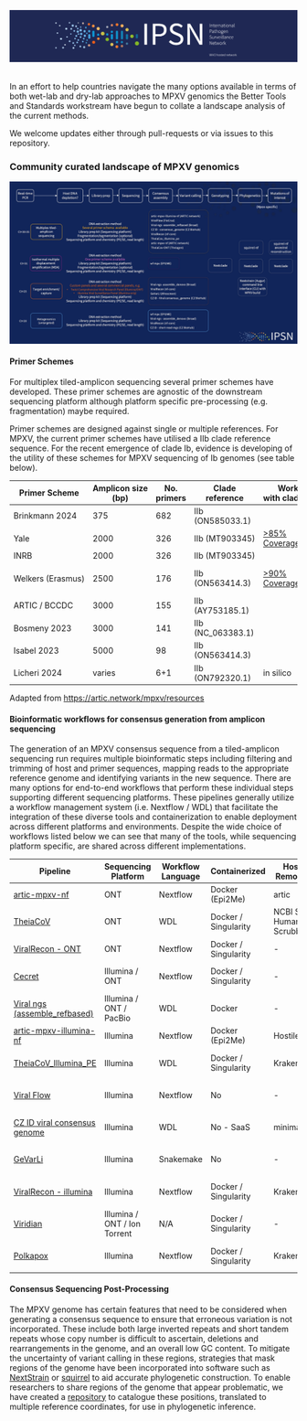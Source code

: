 ![image](img/ipsn.png) 

In an effort to help countries navigate the many options available in terms of both wet-lab and dry-lab approaches to MPXV genomics the Better Tools and Standards workstream have begun to collate a landscape analysis of the current methods.

We welcome updates either through pull-requests or via issues to this repository.
### Community curated landscape of MPXV genomics

![image](img/landscape.jpg)
#### Primer Schemes 

For multiplex tiled-amplicon sequencing several primer schemes have developed.  These primer schemes are agnostic of the downstream sequencing platform although platform specific pre-processing (e.g. fragmentation) maybe required.

Primer schemes are designed against single or multiple references.  For MPXV, the current primer schemes have utilised a IIb clade reference sequence.  For the recent emergence of clade Ib, evidence is developing of the utility of these schemes for MPXV sequencing of Ib genomes (see table below).

| Primer Scheme​     | Amplicon size (bp)​ | No. primers​ | Clade reference​   | Works with clade Ib?​                                                                             | Protocol or repo​                                                                                        | Citation​                                       |
| ------------------ | ------------------- | ------------ | ------------------ | ------------------------------------------------------------------------------------------------- | -------------------------------------------------------------------------------------------------------- | ----------------------------------------------- |
| Brinkmann 2024​    | 375​                | 682​         | IIb (ON585033.1)​  | ​                                                                                                 | ​                                                                                                        | https://doi.org/10.1016/j.jviromet.2024.114888​ |
| Yale​              | 2000​               | 326​         | IIb (MT903345)​    | [>85% Coverage](https://artic.network/mpxv/artic-mpxv-guide.html)​                                | https://dx.doi.org/10.17504/protocols.io.5qpvob1nbl4o/v4​                                                | https://doi.org/10.1371/journal.pbio.3002151    |
| INRB​              | 2000​               | 326​         | IIb (MT903345)​    | ​                                                                                                 | https://github.com/inrb-labgenpath/DRC_MPXV_primers​                                                     | ​                                               |
| Welkers (Erasmus)​ | 2500​               | 176​         | IIb (ON563414.3)​  | [>90% Coverage](https://www.eurosurveillance.org/content/10.2807/1560-7917.ES.2024.29.11.2400106) | https://www.protocols.io/view/monkeypox-virus-whole-genome-sequencing-using-comb-n2bvj6155lk5/v1?step=1​ | ​                                               |
| ARTIC / BCCDC​     | 3000​               | 155​         | IIb (AY753185.1)​  | ​                                                                                                 | [https://github.com/quick-lab/MPXV](https://github.com/quick-lab/MPXV)​                                  | ​                                               |
| Bosmeny 2023​      | 3000​               | 141​         | IIb (NC_063383.1)​ | ​                                                                                                 | https://github.com/gagnonlab/artic-mpxv​                                                                 | http://dx.doi.org/10.1186/s12985-023-02059-2​   |
| Isabel 2023​       | 5000​               | 98​          | IIb (ON563414.3)​  | ​                                                                                                 |                                                                                                          | https://doi.org/10.1128/spectrum.02979-23       |
| Licheri 2024​      | varies​             | 6+1​         | IIb (ON792320.1)​  | in silico​                                                                                        | ​                                                                                                        | https://doi.org/10.21203/rs.3.rs-4024102/v1     |

Adapted from https://artic.network/mpxv/resources

#### Bioinformatic workflows for consensus generation from amplicon sequencing

The generation of an MPXV consensus sequence from a tiled-amplicon sequencing run requires multiple bioinformatic steps including filtering and trimming of host and primer sequences, mapping reads to the appropriate reference genome and identifying variants in the new sequence.  There are many options for end-to-end workflows that perform these individual steps supporting different sequencing platforms.  These pipelines generally utilize a workflow management system (i.e. Nextflow / WDL) that facilitate the integration of these diverse tools and containerization to enable deployment across different platforms and environments.  Despite the wide choice of workflows listed below we can see that many of the tools, while sequencing platform specific, are shared across different implementations.  

| **Pipeline**                                                                      | **Sequencing Platform**      | **Workflow Language** | **Containerized**    | **Host Removal**        | **Trimming**        | **Primer Removal** | **Reference Mapping** | **Variant Calling**        | **MSA** | **Annotation** |
| --------------------------------------------------------------------------------- | ---------------------------- | --------------------- | -------------------- | ----------------------- | ------------------- | ------------------ | --------------------- | -------------------------- | ------- | -------------- |
| [artic-mpxv-nf](https://github.com/artic-network/artic-mpxv-nf)                   | ONT                          | Nextflow              | Docker (Epi2Me)      | artic                   | artic guppyplex     | artic minion       | artic minion          | artic minion               | -       | -              |
| [TheiaCoV](https://github.com/theiagen/public_health_viral_genomics)              | ONT                          | WDL                   | Docker / Singularity | NCBI SRA Human Scrubber | artic guppyplex     | artic minion       | artic minion          | artic minion               | -       | -              |
| [ViralRecon - ONT](https://github.com/nf-core/viralrecon)                         | ONT                          | Nextflow              | Docker / Singularity | -                       | artic guppyplex     | artic minion       | artic minion          | artic minion               |         | SnpEff         |
| [Cecret](https://github.com/UPHL-BioNGS/Cecret)                                   | Illumina / ONT               | Nextflow              | Docker / Singularity | -                       | fastp / segyclean   | ivar               | bwa / minmap2         | ivar / samtools / bcftools | Mafft   | Vadr           |
| [Viral ngs (assemble_refbased)](https://github.com/broadinstitute/viral-ngs)      | Illumina / ONT / PacBio      | WDL                   | Docker               | -                       |                     | ivar               | minimap2              |                            | -       | -              |
| [artic-mpxv-illumina-nf](https://github.com/artic-network/artic-mpxv-illumina-nf) | Illumina                     | Nextflow              | Docker (Epi2Me)      | Hostile                 | trim-galore         | ivar               | bwa                   | Freebayes                  | Mafft   |                |
| [TheiaCoV_Illumina_PE](https://github.com/theiagen/public_health_viral_genomics)  | Illumina                     | WDL                   | Docker / Singularity | Kraken2                 | trimmomatic / bbduk | ivar               | bwa                   | ivar / samtools / bcftools | -       | -              |
| [Viral Flow](https://github.com/theiagen/public_health_viral_genomics)            | Illumina                     | Nextflow              | No                   | -                       | fastp / samtools    | fastp              | bwa                   | ivar / samtools / bcftools | mafft   | SnpEff         |
| [CZ ID viral consensus genome](https://czid.org/)                                 | Illumina                     | WDL                   | No - SaaS            | minimap2                | trim-galore         | ivar               | minimap2              | ivar / samtools / bcftools | -       | -              |
| [GeVarLi](https://forge.ird.fr/transvihmi/nfernandez/GeVarLi)                     | Illumina                     | Snakemake             | No                   | -                       | cutadapt/sickle     | bamclipper         | bwa/minimap2/bowtie2  | ivar / samtools / bcftools | -       | -              |
| [ViralRecon - illumina](https://github.com/nf-core/viralrecon)                    | Illumina                     | Nextflow              | Docker / Singularity | Kraken2                 | fastp               | ivar               | bowtie2               | ivar / samtools / bcftools | -       | SnpEff         |
| [Viridian](https://github.com/iqbal-lab-org/viridian)                             | Illumina / ONT / Ion Torrent | N/A                   | Docker / Singularity | -                       |                     |                    | minimap2              | cyclon                     | maft    | -              |
| [Polkapox](https://github.com/CDCgov/polkapox)                                    | Illumina                     | Nextflow              | Docker / Singularity | Kraken2                 | fastp               | ivar               | bwa                   | ivar / samtools / bcftools | -       | -              |
#### Consensus Sequencing Post-Processing

The MPXV genome has certain features that need to be considered when generating a consensus sequence to ensure that erroneous variation is not incorporated.  These include both large inverted repeats and short tandem repeats whose copy number is difficult to ascertain, deletions and rearrangements in the genome, and an overall low GC content.  To mitigate the uncertainty of variant calling in these regions, strategies that mask regions of the genome have been incorporated into software such as [NextStrain](https://github.com/nextstrain/mpox/tree/master) or [squirrel](https://github.com/aineniamh/squirrel) to aid accurate phylogenetic construction.  To enable researchers to share regions of the genome that appear problematic, we have created a [repository](https://github.com/WHO-Collaboratory/collaboratory-mpox-genomics-phylomasking) to catalogue these positions, translated to multiple reference coordinates, for use in phylogenetic inference. 